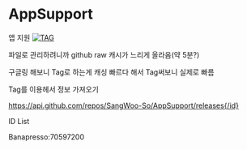 # AppSupport
앱 지원
[![TAG](https://img.shields.io/badge/AppSupport_Tag-img.shileds.io-brightgreen)](https://shields.io)

파일로 관리하려니까 github raw 캐시가 느리게 올라옴(약 5분?)

구글링 해보니 Tag로 하는게 캐싱 빠르다 해서 Tag써보니 실제로 빠름


Tag를 이용헤서 정보 가져오기

https://api.github.com/repos/SangWoo-So/AppSupport/releases{/id}


ID List

Banapresso:70597200
